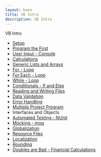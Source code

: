 ```yaml
---
layout: base
title: VB Intro
description: VB Intro
---
```



<span id="vbintroduction" class="opener">VB Intro</span>

<ul>
    <li>
        <a href="{{site.baseurl}}/docs/VbIntroduction/Setup.html">
            <i aria-hidden="true"></i> Setup</a>
    </li>
    <li>
        <a href="{{site.baseurl}}/docs/VbIntroduction/Program-The-First.html">
            <i aria-hidden="true"></i> Program the First</a>
    </li>
    <li>
        <a href="{{site.baseurl}}/docs/VbIntroduction/User-Input.html">
            <i aria-hidden="true"></i> User Input - Console</a>
    </li>
    <li>
        <a href="{{site.baseurl}}/docs/VbIntroduction/Calculations.html">
            <i aria-hidden="true"></i> Calculations</a>
    </li>
    <li>
        <a href="{{site.baseurl}}/docs/VbIntroduction/Arrays-Array-and-Generic-Lists.html">
            <i aria-hidden="true"></i> Generic Lists and Arrays</a>
    </li>
    <li>
        <a href="{{site.baseurl}}/docs/VbIntroduction/Loops-For.html">
            <i aria-hidden="true"></i> For - Loop</a>
    </li>
    <li>
        <a href="{{site.baseurl}}/docs/VbIntroduction/Loops-For-Each.html">
            <i aria-hidden="true"></i> For Each - Loop</a>
    </li>
    <li>
        <a href="{{site.baseurl}}/docs/VbIntroduction/Loops-While.html">
            <i aria-hidden="true"></i> While - Loop</a>
    </li>
    <li>
        <a href="{{site.baseurl}}/docs/VbIntroduction/If-and-Else.html">
            <i aria-hidden="true"></i> Conditionals - If and Else</a>
    </li>
    <li>
        <a href="{{site.baseurl}}/docs/VbIntroduction/Reading-and-Writing-Files.html">
            <i aria-hidden="true"></i> Reading and Writing Files</a>
    </li>
    <li>
        <a href="{{site.baseurl}}/docs/VbIntroduction/Data-Validation.html">
            <i aria-hidden="true"></i> Data Validation</a>
    </li>
    <li>
        <a href="{{site.baseurl}}/docs/VbIntroduction/Error-Handling.html">
            <i aria-hidden="true"></i> Error Handling</a>
    </li>
    <li>
        <a href="{{site.baseurl}}/docs/VbIntroduction/Multiple-Project-Program.html">
            <i aria-hidden="true"></i> Multiple Project Program</a>
    </li>
    <li>Interfaces and Objects</li>
    <li>
        <a href="{{site.baseurl}}/docs/VbIntroduction/Automated-Testing.html">
            <i aria-hidden="true"></i> Automated Testing - NUnit</a>
    </li>
    <li>
        <a href="{{site.baseurl}}/docs/VbIntroduction/Mocking.html">
            <i aria-hidden="true"></i> Mocking - moq</a>
    </li>
    <li>
        <a href="{{site.baseurl}}/docs/VbIntroduction/Globalization.html">
            <i aria-hidden="true"></i> Globalization</a>
    </li>
    <li>
        <a href="{{site.baseurl}}/docs/VbIntroduction/Resource-Files.html">
            <i aria-hidden="true"></i> Resource Files</a>
    </li>
    <li>
        <a href="{{site.baseurl}}/docs/VbIntroduction/Localization.html">
            <i aria-hidden="true"></i> Localization</a>
    </li>
    <li>
        <a href="{{site.baseurl}}/docs/VbIntroduction/Rounding.html">
            <i aria-hidden="true"></i> Rounding</a>
    </li>
    <li>
        <a href="{{site.baseurl}}/docs/VbIntroduction/Doubles-are-Bad.html">
            <i aria-hidden="true"></i> Doubles are Bad - Financial Calculations</a>
    </li>

</ul>
